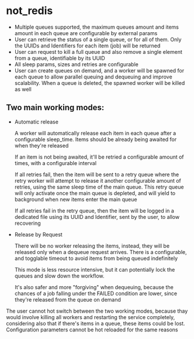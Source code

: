 # not_redis

- Multiple queues supported, the maximum queues amount and items amount in each queue are configurable by external params
- User can retrieve the status of a single queue, or for all of them. Only the UUIDs and Identifiers for each item (job) will be returned
- User can request to kill a full queue and also remove a single element from a queue, identifiable by its UUID
- All sleep params, sizes and retries are configurable
- User can create queues on demand, and a worker will be spawned for each queue to allow parallel queuing and dequeuing and improve scalability. When a queue is deleted, the spawned worker will be killed as well

## Two main working modes:
- Automatic release

    A worker will automatically release each item in each queue after a configurable sleep_time. Items should be already being awaited for when they're released

    If an item is not being awaited, it'll be retried a configurable amount of times, with a configurable interval

    If all retries fail, then the item will be sent to a retry queue where the retry worker will attempt to release it another configurable amount of retries, using the same sleep time of the main queue. This retry queue will only activate once the main queue is depleted, and will yield to background when new items enter the main queue

    If all retries fail in the retry queue, then the item will be logged in a dedicated file using its UUID and Identifier, sent by the user, to allow recovering

- Release by Request

    There will be no worker releasing the items, instead, they will be released only when a dequeue request arrives. There is a configurable, and togglable timeout to avoid items from being queued indefinitely

    This mode is less resource intensive, but it can potentially lock the queues and slow down the workflow.

    It's also safer and more "forgiving" when dequeuing, because the chances of a job falling under the FAILED condition are lower, since they're released from the queue on demand

The user cannot hot switch between the two working modes, because thay would involve killing all workers and restarting the service completely, considering also that if there's items in a queue, these items could be lost. Configuration parameters cannot be hot reloaded for the same reasons